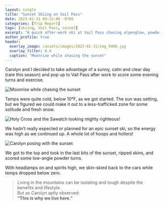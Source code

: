 ```yaml
---
layout: single
title: "Sunset Skiing on Vail Pass"
date: 2023-01-31 09:12:00 -0700
categories: [Trip Report]
tags: [skiing, Vail Pass, sunset]
excerpt: "A quick after-work ski at Vail Pass chasing alpenglow, powder, and moonlight."
author_profile: true
header:
  overlay_image: /assets/images/2023-01-31/img_9408.jpg
  overlay_filter: 0.4
  caption: "Moonrise while chasing the sunset"
---
```


Carolyn and I decided to take advantage of a sunny, calm and clear day (rare this season) and pop up to Vail Pass after work to score some evening turns and exercise.

![Moonrise while chasing the sunset](https://fdkawka.com/wp-content/uploads/2023/02/img_9408.jpg)

Temps were quite cold, below 10°F, as we got started. The sun was setting, but we figured we could make it out to a less-trafficked zone for some solitude and fresh snow.

![Holy Cross and the Sawatch looking mighty righteous!](https://fdkawka.com/wp-content/uploads/2023/02/img_1646.jpg)

We hadn’t really expected or planned for an epic sunset ski, so the energy was high as we continued up. A whole lot of hoops and hollers!

![Carolyn posing with the sunset](https://fdkawka.com/wp-content/uploads/2023/02/img_1650.jpg)

We got to the top and took in the last bits of the sunset, ripped skins, and scored some low-angle powder turns.


With headlamps on and spirits high, we skin-skied back to the cars while temps dropped below zero.

> Living in the mountains can be isolating and tough despite the benefits and lifestyle.  
> But as Carolyn aptly observed:  
> **“This is why we live here.”**
